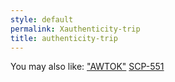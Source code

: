 ```yaml
---
style: default
permalink: Xauthenticity-trip
title: authenticity-trip
---
```

You may also like:
["AWTOK"](http://scp-wiki.net/goc-tale-sequence-awtok)
[SCP-551](http://scp-wiki.net/scp-551)